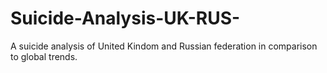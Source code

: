 # Suicide-Analysis-UK-RUS-
A suicide analysis of United Kindom and Russian federation in comparison to global trends.
